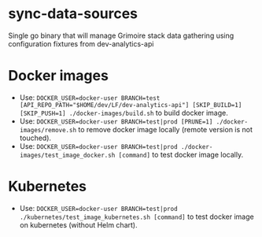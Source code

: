 # sync-data-sources

Single go binary that will manage Grimoire stack data gathering using configuration fixtures from dev-analytics-api


# Docker images

- Use: `DOCKER_USER=docker-user BRANCH=test [API_REPO_PATH="$HOME/dev/LF/dev-analytics-api"] [SKIP_BUILD=1] [SKIP_PUSH=1] ./docker-images/build.sh` to build docker image.
- Use: `DOCKER_USER=docker-user BRANCH=test|prod [PRUNE=1] ./docker-images/remove.sh` to remove docker image locally (remote version is not touched).
- Use: `DOCKER_USER=docker-user BRANCH=test|prod ./docker-images/test_image_docker.sh [command]` to test docker image locally.


# Kubernetes

- Use: `DOCKER_USER=docker-user BRANCH=test|prod ./kubernetes/test_image_kubernetes.sh [command]` to test docker image on kubernetes (without Helm chart).
